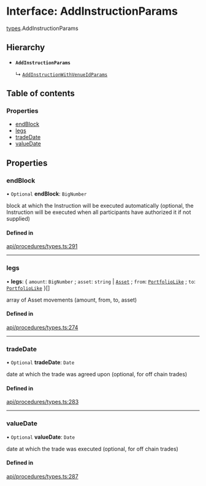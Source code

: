 # Interface: AddInstructionParams

[types](../wiki/types).AddInstructionParams

## Hierarchy

- **`AddInstructionParams`**

  ↳ [`AddInstructionWithVenueIdParams`](../wiki/types.AddInstructionWithVenueIdParams)

## Table of contents

### Properties

- [endBlock](../wiki/types.AddInstructionParams#endblock)
- [legs](../wiki/types.AddInstructionParams#legs)
- [tradeDate](../wiki/types.AddInstructionParams#tradedate)
- [valueDate](../wiki/types.AddInstructionParams#valuedate)

## Properties

### endBlock

• `Optional` **endBlock**: `BigNumber`

block at which the Instruction will be executed automatically (optional, the Instruction will be executed when all participants have authorized it if not supplied)

#### Defined in

[api/procedures/types.ts:291](https://github.com/PolymathNetwork/polymesh-sdk/blob/c6fe1be3/src/api/procedures/types.ts#L291)

___

### legs

• **legs**: { `amount`: `BigNumber` ; `asset`: `string` \| [`Asset`](../wiki/api.entities.Asset.Asset) ; `from`: [`PortfolioLike`](../wiki/types#portfoliolike) ; `to`: [`PortfolioLike`](../wiki/types#portfoliolike)  }[]

array of Asset movements (amount, from, to, asset)

#### Defined in

[api/procedures/types.ts:274](https://github.com/PolymathNetwork/polymesh-sdk/blob/c6fe1be3/src/api/procedures/types.ts#L274)

___

### tradeDate

• `Optional` **tradeDate**: `Date`

date at which the trade was agreed upon (optional, for off chain trades)

#### Defined in

[api/procedures/types.ts:283](https://github.com/PolymathNetwork/polymesh-sdk/blob/c6fe1be3/src/api/procedures/types.ts#L283)

___

### valueDate

• `Optional` **valueDate**: `Date`

date at which the trade was executed (optional, for off chain trades)

#### Defined in

[api/procedures/types.ts:287](https://github.com/PolymathNetwork/polymesh-sdk/blob/c6fe1be3/src/api/procedures/types.ts#L287)
